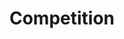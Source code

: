 ---
layout: competition
id: competition
nav: true
nav-order: 5

title: Compet&shy;ition
long-title: Win your very own boutique escape in Wales
intro: Win a gorgeous stay in the Vale, in a luxurious manor house retreat. Spend two nights indulging in five-star, boutique pampering, before exploring the Welsh countryside from your country bolthole.
enter-cta: Enter Now

features:
  - id: stay
    title: The Stay
    description: You’ll spend two nights at the stylish Gileston Manor, a historic Grade II-listed property set in beautiful gardened grounds. Staying in the Apple Store, your suite features a mezzanine with roll-top bath, king-size bed, a kitchen and dining and seating areas. The rustic-chic aesthetic perfectly suits a break framed by outdoor adventures, with a touch of irresistible luxury for you and a special someone.
  - id: the-vale
    title: The Vale
    description: The Vale of Glamorgan is a rural idyll in south Wales. Magnificent castles and pretty villages rub shoulders with classic seaside towns and nature reserves. Don’t miss the beautifully historic village of Llantwit Major, the atmospheric Norman ruins of Coity and Newcastle castles, nor the choice of delightful beaches at Porthcawl.

competition-form:
  id: comp
  post-url: #getFormUrl
  expiry-date: 2050-01-01
  fields:
    - id: first-name
      type: text
      label: First Name
      required: true
    - id: surname
      type: text
      label: Surname
      required: true
    - id: email
      type: email
      label: Email address
      required: true
    - id: postcode
      type: text
      label: Postcode
      required: true
    - id: wales-opt-in
      type: radio
      label: Would you like to receive emails from Visit Wales?
      description: "If you agree, your information will be shared with Visit Wales and will be used in accordance with their <a href=\"https://www.visitwales.com/privacy-statement#CTMnewsletter\" class=\"link--underlined\">Newsletter Privacy notice</a>."
      required: true
      options:
        - id: wales-opt-in-true
          label: 'Yes'
          value: 'yes'
        - id: wales-opt-in-false
          label: 'No'
          value: 'no'
  submit: Submit Entry
  terms: >
    By submitting your entry, you agree to the <a href="#" class="js-open-modal link--underlined" data-open-modal="competition-terms">terms and conditions</a> of this competition
---